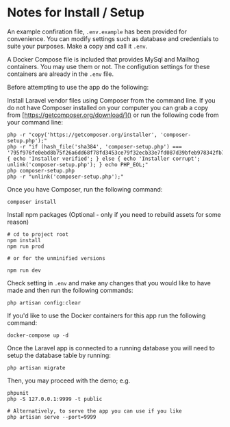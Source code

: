 # Notes for Install / Setup

An example confiration file, `.env.example` has been provided for convenience. You can modify
settings such as database and credentials to suite your purposes. Make a copy
and call it `.env`.

A Docker Compose file is included that provides MySql and Mailhog containers.
You may use them or not. The configution settings for these containers are
already in the `.env` file.

Before attempting to use the app do the following:

Install Laravel vendor files using Composer from the command line. If you do not
have Composer installed on your computer you can grab a copy from
[https://getcomposer.org/download/]() or run the following code from your
command line:

```
php -r "copy('https://getcomposer.org/installer', 'composer-setup.php');"
php -r "if (hash_file('sha384', 'composer-setup.php') === '795f976fe0ebd8b75f26a6dd68f78fd3453ce79f32ecb33e7fd087d39bfeb978342fb73ac986cd4f54edd0dc902601dc') { echo 'Installer verified'; } else { echo 'Installer corrupt'; unlink('composer-setup.php'); } echo PHP_EOL;"
php composer-setup.php
php -r "unlink('composer-setup.php');"
```

Once you have Composer, run the following command:

```
composer install
```

Install npm packages (Optional - only if you need to rebuild assets for some
reason)

```
# cd to project root
npm install
npm run prod

# or for the unminified versions

npm run dev
```

Check setting in `.env` and make any changes that you would like to have made
and then run the following commands:

```
php artisan config:clear
```

If you'd like to use the Docker containers for this app run the following
command:

```
docker-compose up -d
```

Once the Laravel app is connected to a running database you will need to setup
the database table by running:

```
php artisan migrate
```

Then, you may proceed with the demo; e.g.

```
phpunit
php -S 127.0.0.1:9999 -t public

# Alternatively, to serve the app you can use if you like
php artisan serve --port=9999

```

